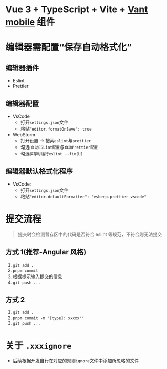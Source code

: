 # Vue 3 + TypeScript + Vite + [Vant mobile](https://vant-contrib.gitee.io/) 组件

# 编辑器需配置“保存自动格式化”

## 编辑器插件

- Eslint
- Prettier

## 编辑器配置

- VsCode
  - 打开`settings.json`文件
  - 粘贴`"editor.formatOnSave": true`
- WebStorm
  - 打开设置 -> 搜索`eslint`与`prettier`
  - 勾选 `自动ESLint配置`与`自动Prettier配置`
  - 勾选`保存时运行eslint --fix(U)`

## 编辑器默认格式化程序

- VsCode:
  - 打开`settings.json`文件
  - 粘贴`"editor.defaultFormatter": "esbenp.prettier-vscode"`

# 提交流程

> 提交时会检测暂存区中的代码是否符合 eslint 等规范，不符合则无法提交

## 方式 1(推荐-Angular 风格)

1. `git add .`
2. `pnpm commit`
3. 根据提示输入提交的信息
4. `git push ...`

## 方式 2

1. `git add .`
2. `pnpm commit -m '[type]: xxxxx''`
3. `git push ...`

# 关于 `.xxxignore`

- 后续根据开发自行在对应的规则`ignore`文件中添加所忽略的文件
